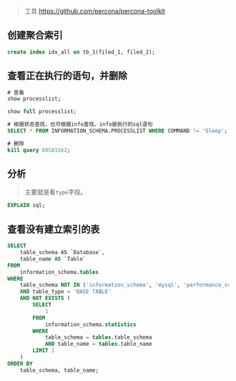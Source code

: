 > 工具 https://github.com/percona/percona-toolkit

## 创建聚合索引

```sql
create index idx_all on tb_1(filed_1, filed_2);
```

## 查看正在执行的语句，并删除

```sql
# 查看
show processlist;

show full processlist;

# 根据状态查找，也可根据info查找，info是执行的sql语句
SELECT * FROM INFORMATION_SCHEMA.PROCESSLIST WHERE COMMAND != 'Sleep';

# 删除
kill query 60581562;
```

## 分析

> 主要就是看`type`字段。

```sql
EXPLAIN sql;
```

## 查看没有建立索引的表

```sql
SELECT 
    table_schema AS `Database`,
    table_name AS `Table`
FROM 
    information_schema.tables
WHERE 
    table_schema NOT IN ('information_schema', 'mysql', 'performance_schema', 'sys') -- 排除系统数据库
    AND table_type = 'BASE TABLE'
    AND NOT EXISTS (
        SELECT 
            1
        FROM 
            information_schema.statistics
        WHERE 
            table_schema = tables.table_schema
            AND table_name = tables.table_name
        LIMIT 1
    )
ORDER BY 
    table_schema, table_name;
```

